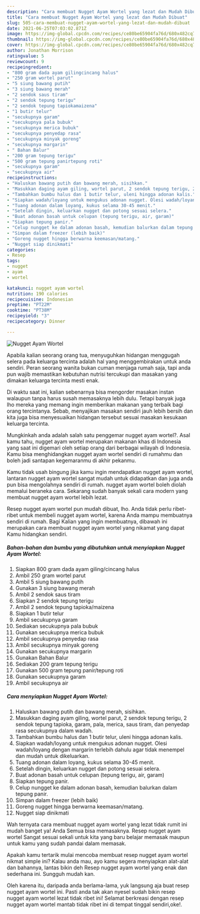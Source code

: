 ```yaml
---
description: "Cara membuat Nugget Ayam Wortel yang lezat dan Mudah Dibuat"
title: "Cara membuat Nugget Ayam Wortel yang lezat dan Mudah Dibuat"
slug: 505-cara-membuat-nugget-ayam-wortel-yang-lezat-dan-mudah-dibuat
date: 2021-06-25T07:03:02.871Z
image: https://img-global.cpcdn.com/recipes/ce80be65904fa76d/680x482cq70/nugget-ayam-wortel-foto-resep-utama.jpg
thumbnail: https://img-global.cpcdn.com/recipes/ce80be65904fa76d/680x482cq70/nugget-ayam-wortel-foto-resep-utama.jpg
cover: https://img-global.cpcdn.com/recipes/ce80be65904fa76d/680x482cq70/nugget-ayam-wortel-foto-resep-utama.jpg
author: Jonathan Morrison
ratingvalue: 5
reviewcount: 9
recipeingredient:
- "800 gram dada ayam gilingcincang halus"
- "250 gram wortel parut"
- "5 siung bawang putih"
- "3 siung bawang merah"
- "2 sendok saus tiram"
- "2 sendok tepung terigu"
- "2 sendok tepung tapiokamaizena"
- "1 butir telur"
- "secukupnya garam"
- "secukupnya pala bubuk"
- "secukupnya merica bubuk"
- "secukupnya penyedap rasa"
- "secukupnya minyak goreng"
- "secukupnya margarin"
- " Bahan Balur"
- "200 gram tepung terigu"
- "500 gram tepung panirtepung roti"
- "secukupnya garam"
- "secukupnya air"
recipeinstructions:
- "Haluskan bawang putih dan bawang merah, sisihkan."
- "Masukkan daging ayam giling, wortel parut, 2 sendok tepung terigu, 2 sendok tepung tapioka, garam, pala, merica, saus tiram, dan penyedap rasa secukupnya dalam wadah."
- "Tambahkan bumbu halus dan 1 butir telur, uleni hingga adonan kalis."
- "Siapkan wadah/loyang untuk mengukus adonan nugget. Olesi wadah/loyang dengan margarin terlebih dahulu agar tidak menempel dan mudah untuk dikeluarkan."
- "Tuang adonan dalam loyang, kukus selama 30-45 menit."
- "Setelah dingin, keluarkan nugget dan potong sesuai selera."
- "Buat adonan basah untuk celupan (tepung terigu, air, garam)"
- "Siapkan tepung panir."
- "Celup nungget ke dalam adonan basah, kemudian balurkan dalam tepung panir."
- "Simpan dalam freezer (lebih baik)"
- "Goreng nugget hingga berwarna keemasan/matang."
- "Nugget siap dinikmati"
categories:
- Resep
tags:
- nugget
- ayam
- wortel

katakunci: nugget ayam wortel 
nutrition: 190 calories
recipecuisine: Indonesian
preptime: "PT22M"
cooktime: "PT38M"
recipeyield: "3"
recipecategory: Dinner

---
```



![Nugget Ayam Wortel](https://img-global.cpcdn.com/recipes/ce80be65904fa76d/680x482cq70/nugget-ayam-wortel-foto-resep-utama.jpg)

Apabila kalian seorang orang tua, menyuguhkan hidangan menggugah selera pada keluarga tercinta adalah hal yang menggembirakan untuk anda sendiri. Peran seorang  wanita bukan cuman menjaga rumah saja, tapi anda pun wajib memastikan kebutuhan nutrisi tercukupi dan masakan yang dimakan keluarga tercinta mesti enak.

Di waktu  saat ini, kalian sebenarnya bisa mengorder masakan instan walaupun tanpa harus susah memasaknya lebih dulu. Tetapi banyak juga lho mereka yang memang ingin memberikan makanan yang terbaik bagi orang tercintanya. Sebab, menyajikan masakan sendiri jauh lebih bersih dan kita juga bisa menyesuaikan hidangan tersebut sesuai masakan kesukaan keluarga tercinta. 



Mungkinkah anda adalah salah satu penggemar nugget ayam wortel?. Asal kamu tahu, nugget ayam wortel merupakan makanan khas di Indonesia yang saat ini digemari oleh setiap orang dari berbagai wilayah di Indonesia. Kamu bisa menghidangkan nugget ayam wortel sendiri di rumahmu dan boleh jadi santapan kegemaranmu di akhir pekanmu.

Kamu tidak usah bingung jika kamu ingin mendapatkan nugget ayam wortel, lantaran nugget ayam wortel sangat mudah untuk didapatkan dan juga anda pun bisa mengolahnya sendiri di rumah. nugget ayam wortel boleh diolah memalui beraneka cara. Sekarang sudah banyak sekali cara modern yang membuat nugget ayam wortel lebih lezat.

Resep nugget ayam wortel pun mudah dibuat, lho. Anda tidak perlu ribet-ribet untuk membeli nugget ayam wortel, karena Anda mampu membuatnya sendiri di rumah. Bagi Kalian yang ingin membuatnya, dibawah ini merupakan cara membuat nugget ayam wortel yang nikamat yang dapat Kamu hidangkan sendiri.

<!--inarticleads1-->

##### Bahan-bahan dan bumbu yang dibutuhkan untuk menyiapkan Nugget Ayam Wortel:

1. Siapkan 800 gram dada ayam giling/cincang halus
1. Ambil 250 gram wortel parut
1. Ambil 5 siung bawang putih
1. Gunakan 3 siung bawang merah
1. Ambil 2 sendok saus tiram
1. Siapkan 2 sendok tepung terigu
1. Ambil 2 sendok tepung tapioka/maizena
1. Siapkan 1 butir telur
1. Ambil secukupnya garam
1. Sediakan secukupnya pala bubuk
1. Gunakan secukupnya merica bubuk
1. Ambil secukupnya penyedap rasa
1. Ambil secukupnya minyak goreng
1. Gunakan secukupnya margarin
1. Gunakan  Bahan Balur
1. Sediakan 200 gram tepung terigu
1. Gunakan 500 gram tepung panir/tepung roti
1. Gunakan secukupnya garam
1. Ambil secukupnya air




<!--inarticleads2-->

##### Cara menyiapkan Nugget Ayam Wortel:

1. Haluskan bawang putih dan bawang merah, sisihkan.
1. Masukkan daging ayam giling, wortel parut, 2 sendok tepung terigu, 2 sendok tepung tapioka, garam, pala, merica, saus tiram, dan penyedap rasa secukupnya dalam wadah.
1. Tambahkan bumbu halus dan 1 butir telur, uleni hingga adonan kalis.
1. Siapkan wadah/loyang untuk mengukus adonan nugget. Olesi wadah/loyang dengan margarin terlebih dahulu agar tidak menempel dan mudah untuk dikeluarkan.
1. Tuang adonan dalam loyang, kukus selama 30-45 menit.
1. Setelah dingin, keluarkan nugget dan potong sesuai selera.
1. Buat adonan basah untuk celupan (tepung terigu, air, garam)
1. Siapkan tepung panir.
1. Celup nungget ke dalam adonan basah, kemudian balurkan dalam tepung panir.
1. Simpan dalam freezer (lebih baik)
1. Goreng nugget hingga berwarna keemasan/matang.
1. Nugget siap dinikmati




Wah ternyata cara membuat nugget ayam wortel yang lezat tidak rumit ini mudah banget ya! Anda Semua bisa memasaknya. Resep nugget ayam wortel Sangat sesuai sekali untuk kita yang baru belajar memasak maupun untuk kamu yang sudah pandai dalam memasak.

Apakah kamu tertarik mulai mencoba membuat resep nugget ayam wortel nikmat simple ini? Kalau anda mau, ayo kamu segera menyiapkan alat-alat dan bahannya, lantas bikin deh Resep nugget ayam wortel yang enak dan sederhana ini. Sungguh mudah kan. 

Oleh karena itu, daripada anda berlama-lama, yuk langsung aja buat resep nugget ayam wortel ini. Pasti anda tak akan nyesel sudah bikin resep nugget ayam wortel lezat tidak ribet ini! Selamat berkreasi dengan resep nugget ayam wortel mantab tidak ribet ini di tempat tinggal sendiri,oke!.

